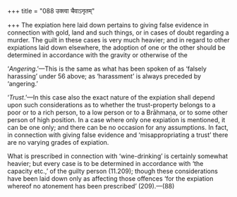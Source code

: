 +++
title = "088 उक्त्वा चैवाऽनृतम्"

+++
The expiation here laid down pertains to giving false evidence in
connection with gold, land and such things, or in cases of doubt
regarding a murder. The guilt in these cases is very much heavier; and
in regard to other expiations laid down elsewhere, the adoption of one
or the other should be determined in accordance with the gravity or
otherwise of the

‘*Angering*.’—This is the same as what has been spoken of as ‘falsely
harassing’ under 56 above; as ‘harassment’ is always preceded by
‘angering.’

‘*Trust*.’—In this case also the exact nature of the expiation shall
depend upon such considerations as to whether the trust-property belongs
to a poor or to a rich person, to a low person or to a Brāhmaṇa, or to
some other person of high position. In a case where only one expiation
is mentioned, it can be one only; and there can be no occasion for any
assumptions. In fact, in connection with giving false evidence and
‘misappropriating a trust’ there are no varying grades of expiation.

What is prescribed in connection with ‘wine-drinking’ is certainly
somewhat heavier; but every case is to be determined in accordance with
‘the capacity etc.,’ of the guilty person (11.209); though these
considerations have been laid down only as affecting those offences ‘for
the expiation whereof no atonement has been prescribed’ (209).—(88)


